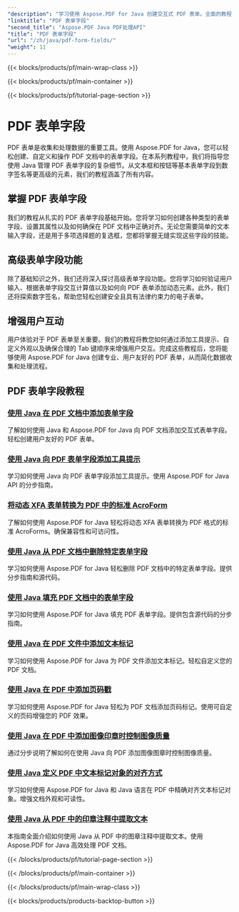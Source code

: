 ```yaml
---
"description": "学习使用 Aspose.PDF for Java 创建交互式 PDF 表单。全面的教程，助您高效地操作表单字段。"
"linktitle": "PDF 表单字段"
"second_title": "Aspose.PDF Java PDF处理API"
"title": "PDF 表单字段"
"url": "/zh/java/pdf-form-fields/"
"weight": 11
---
```


{{< blocks/products/pf/main-wrap-class >}}

{{< blocks/products/pf/main-container >}}

{{< blocks/products/pf/tutorial-page-section >}}

# PDF 表单字段


PDF 表单是收集和处理数据的重要工具。使用 Aspose.PDF for Java，您可以轻松创建、自定义和操作 PDF 文档中的表单字段。在本系列教程中，我们将指导您使用 Java 管理 PDF 表单字段的复杂细节。从文本框和按钮等基本表单字段到数字签名等更高级的元素，我们的教程涵盖了所有内容。

## 掌握 PDF 表单字段

我们的教程从扎实的 PDF 表单字段基础开始。您将学习如何创建各种类型的表单字段、设置其属性以及如何确保在 PDF 文档中正确对齐。无论您需要简单的文本输入字段，还是用于多项选择题的复选框，您都将掌握无缝实现这些字段的技能。

## 高级表单字段功能

除了基础知识之外，我们还将深入探讨高级表单字段功能。您将学习如何验证用户输入、根据表单字段交互计算值以及如何向 PDF 表单添加动态元素。此外，我们还将探索数字签名，帮助您轻松创建安全且具有法律约束力的电子表单。

## 增强用户互动

用户体验对于 PDF 表单至关重要。我们的教程将教您如何通过添加工具提示、自定义外观以及确保合理的 Tab 键顺序来增强用户交互。完成这些教程后，您将能够使用 Aspose.PDF for Java 创建专业、用户友好的 PDF 表单，从而简化数据收集和处理流程。

## PDF 表单字段教程
### [使用 Java 在 PDF 文档中添加表单字段](./add-form-field-in-pdf-document-using-java/)
了解如何使用 Java 和 Aspose.PDF for Java 向 PDF 文档添加交互式表单字段。轻松创建用户友好的 PDF 表单。
### [使用 Java 向 PDF 表单字段添加工具提示](./add-tooltip-to-pdf-form-field-with-java/)
学习如何使用 Java 向 PDF 表单字段添加工具提示。使用 Aspose.PDF for Java API 的分步指南。
### [将动态 XFA 表单转换为 PDF 中的标准 AcroForm](./convert-dynamic-xfa-form-to-standard-acroform-in-pdf/)
了解如何使用 Aspose.PDF for Java 轻松将动态 XFA 表单转换为 PDF 格式的标准 AcroForms。确保兼容性和可访问性。
### [使用 Java 从 PDF 文档中删除特定表单字段](./delete-particular-form-field-from-pdf-document-in-java/)
学习如何使用 Aspose.PDF for Java 轻松删除 PDF 文档中的特定表单字段。提供分步指南和源代码。
### [使用 Java 填充 PDF 文档中的表单字段](./fill-form-field-in-pdf-document-with-java/)
学习如何使用 Aspose.PDF for Java 填充 PDF 表单字段。提供包含源代码的分步指南。
### [使用 Java 在 PDF 文件中添加文本标记](./adding-text-stamp-in-pdf-file-using-java/)
学习如何使用 Aspose.PDF for Java 为 PDF 文件添加文本标记。轻松自定义您的 PDF 文档。
### [使用 Java 在 PDF 中添加页码戳](./add-page-number-stamp-in-pdf-using-java/)
学习如何使用 Aspose.PDF for Java 轻松为 PDF 文档添加页码标记。使用可自定义的页码增强您的 PDF 效果。
### [使用 Java 在 PDF 中添加图像印章时控制图像质量](./control-image-quality-when-adding-image-stamp-in-pdf-using-java/)
通过分步说明了解如何在使用 Java 向 PDF 添加图像图章时控制图像质量。
### [使用 Java 定义 PDF 中文本标记对象的对齐方式](./define-alignment-for-text-stamp-object-in-pdf-using-java/)
学习如何使用 Aspose.PDF for Java 和 Java 语言在 PDF 中精确对齐文本标记对象。增强文档外观和可读性。
### [使用 Java 从 PDF 中的印章注释中提取文本](./extract-text-from-stamp-annotation-in-pdf-using-java/)
本指南全面介绍如何使用 Java 从 PDF 中的图章注释中提取文本。使用 Aspose.PDF for Java 高效处理 PDF 文档。

{{< /blocks/products/pf/tutorial-page-section >}}

{{< /blocks/products/pf/main-container >}}

{{< /blocks/products/pf/main-wrap-class >}}

{{< blocks/products/products-backtop-button >}}